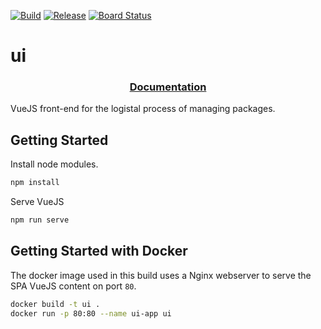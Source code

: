 [![Build](https://github.com/FIPost/ui/actions/workflows/build.yml/badge.svg)](https://github.com/FIPost/ui/actions/workflows/build.yml?branch=master)
[![Release](https://github.com/FIPost/ui/actions/workflows/docker-publish.yml/badge.svg?event=release)](https://github.com/FIPost/ui/actions/workflows/docker-publish.yml)
[![Board Status](https://dev.azure.com/405273/a464a51f-a9d3-415a-983c-ecc9f9e1e117/e58d8192-5262-4682-856c-da357d004679/_apis/work/boardbadge/8203b7d2-166a-4745-ab05-5fc958846334)](https://dev.azure.com/405273/a464a51f-a9d3-415a-983c-ecc9f9e1e117/_boards/board/t/e58d8192-5262-4682-856c-da357d004679/Microsoft.RequirementCategory)
# ui
<h3 align="center">
  <a href="https://github.com/FIPost/docs">Documentation</a>
</h3>

VueJS front-end for the logistal process of managing packages.

## Getting Started
Install node modules.
```zsh
npm install
```

Serve VueJS
```zsh
npm run serve
```

## Getting Started with Docker
The docker image used in this build uses a Nginx webserver to serve the SPA VueJS content on port `80`.

```zsh
docker build -t ui .
docker run -p 80:80 --name ui-app ui
```
